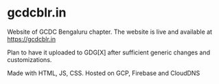 # gcdcblr.in
Website of GCDC Bengaluru chapter. The website is live and available at https://gcdcblr.in

Plan to have it uploaded to GDG[X] after sufficient generic changes and customizations.

Made with HTML, JS, CSS. Hosted on GCP, Firebase and CloudDNS
